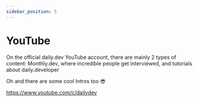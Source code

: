 ```yaml
---
sidebar_position: 5
---
```


# YouTube

On the official daily.dev YouTube account, there are mainly 2 types of content: Monthly.dev, where incredible people get interviewed, and tutorials about daily.developer

Oh and there are some cool Intros too 😎

https://www.youtube.com/c/dailydev